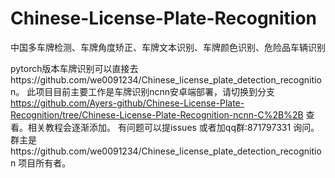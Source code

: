 # Chinese-License-Plate-Recognition
中国多车牌检测、车牌角度矫正、车牌文本识别、车牌颜色识别、危险品车辆识别

pytorch版本车牌识别可以直接去https://github.com/we0091234/Chinese_license_plate_detection_recognition。
此项目目前主要工作是车牌识别ncnn安卓端部署，请切换到分支 https://github.com/Ayers-github/Chinese-License-Plate-Recognition/tree/Chinese-License-Plate-Recognition-ncnn-C%2B%2B   查看。相关教程会逐渐添加。
有问题可以提issues 或者加qq群:871797331 询问。群主是https://github.com/we0091234/Chinese_license_plate_detection_recognition 项目所有者。
